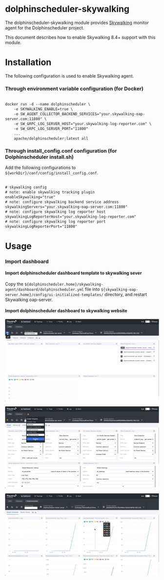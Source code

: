 
dolphinscheduler-skywalking
=============================

The dolphinscheduler-skywalking module provides [Skywalking](https://skywalking.apache.org/) monitor agent for the Dolphinscheduler project.

This document describes how to enable Skywalking 8.4+ support with this module.

# Installation

The following configuration is used to enable Skywalking agent.

### Through environment variable configuration (for Docker)

```shell

docker run -d --name dolphinscheduler \
    -e SKYWALKING_ENABLE=true \
    -e SW_AGENT_COLLECTOR_BACKEND_SERVICES="your.skywalking-oap-server.com:11800" \
    -e SW_GRPC_LOG_SERVER_HOST="your.skywalking-log-reporter.com" \
    -e SW_GRPC_LOG_SERVER_PORT="11800"
    ...
    apache/dolphinscheduler:latest all

```

### Through install_config.conf configuration (for Dolphinscheduler install.sh)

Add the following configurations to `${workDir}/conf/config/install_config.conf`.

```properties

# skywalking config
# note: enable skywalking tracking plugin
enableSkywalking="true"
# note: configure skywalking backend service address
skywalkingServers="your.skywalking-oap-server.com:11800"
# note: configure skywalking log reporter host
skywalkingLogReporterHost="your.skywalking-log-reporter.com"
# note: configure skywalking log reporter port
skywalkingLogReporterPort="11800"

```

# Usage

### Import dashboard

#### Import dolphinscheduler dashboard template to skywalking sever

Copy the `${dolphinscheduler.home}/skywalking-agent/dashboard/dolphinscheduler.yml` file into `${skywalking-oap-server.home}/config/ui-initialized-templates/` directory, and restart Skywalking oap-server.

#### Import dolphinscheduler dashboard to skywalking website

![img1](/img/skywalking/import-dashboard-1.jpg)

![img1](/img/skywalking/import-dashboard-2.jpg)

![img1](/img/skywalking/import-dashboard-3.jpg)

